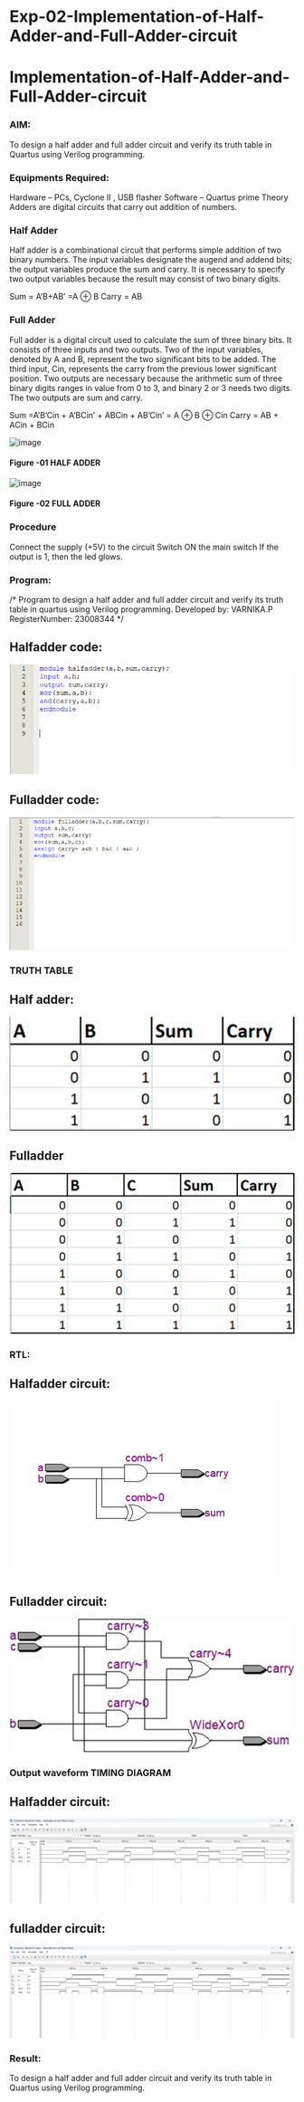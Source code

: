 # Exp-02-Implementation-of-Half-Adder-and-Full-Adder-circuit

# Implementation-of-Half-Adder-and-Full-Adder-circuit
### AIM:
To design a half adder and full adder circuit and verify its truth table in Quartus using Verilog programming.

### Equipments Required:
Hardware – PCs, Cyclone II , USB flasher
Software – Quartus prime
Theory
Adders are digital circuits that carry out addition of numbers.

### Half Adder
Half adder is a combinational circuit that performs simple addition of two binary numbers. The input variables designate the augend and addend bits; the output variables produce the sum and carry. It is necessary to specify two output variables because the result may consist of two binary digits.

Sum = A’B+AB’ =A ⊕ B Carry = AB

### Full Adder
Full adder is a digital circuit used to calculate the sum of three binary bits. It consists of three inputs and two outputs. Two of the input variables, denoted by A and B, represent the two significant bits to be added. The third input, Cin, represents the carry from the previous lower significant position. Two outputs are necessary because the arithmetic sum of three binary digits ranges in value from 0 to 3, and binary 2 or 3 needs two digits. The two outputs are sum and carry.

Sum =A’B’Cin + A’BCin’ + ABCin + AB’Cin’ = A ⊕ B ⊕ Cin Carry = AB + ACin + BCin

 ![image](https://user-images.githubusercontent.com/36288975/163552156-a13e5a56-c638-4110-97d9-8896907c8d25.png)

#### Figure -01 HALF ADDER 


![image](https://user-images.githubusercontent.com/36288975/163552057-b3547877-6d07-45b4-b7e0-bcfebfad9e1d.png)

#### Figure -02 FULL ADDER 

### Procedure

Connect the supply (+5V) to the circuit
Switch ON the main switch
If the output is 1, then the led glows.
### Program:
/*
Program to design a half adder and full adder circuit and verify its truth table in quartus using Verilog programming.
Developed by: VARNIKA.P
RegisterNumber:  23008344
*/
##  Halfadder code:
![Alt text](image.png)

## Fulladder code:
![Alt text](image-1.png)

### TRUTH TABLE 
## Half adder:

![Alt text](image-2.png)

 ## Fulladder

![Alt text](image-3.png)

### RTL:
## Halfadder circuit:
![Alt text](<Screenshot 2023-12-10 141646.png>)

## Fulladder circuit:
![Alt text](image-4.png)

### Output waveform TIMING DIAGRAM

## Halfadder circuit:

![Alt text](<Screenshot 2023-12-10 143317.png>)


## fulladder circuit:

![Alt text](<Screenshot 2023-12-10 172126.png>)

### Result:

To design a half adder and full adder circuit and verify its truth table in Quartus using Verilog programming.

